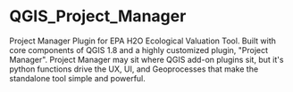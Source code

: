# QGIS_Project_Manager
Project Manager Plugin for EPA H2O Ecological Valuation Tool. Built with core components of QGIS 1.8 and a highly customized plugin, "Project Manager". Project Manager may sit where QGIS add-on plugins sit, but it's python functions drive the UX, UI, and Geoprocesses that make the standalone tool simple and powerful.

